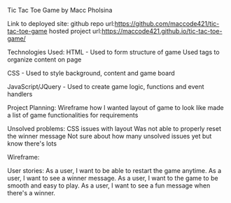 Tic Tac Toe Game by Macc Pholsina

Link to deployed site:
github repo url:https://github.com/maccode421/tic-tac-toe-game
hosted project url:https://maccode421.github.io/tic-tac-toe-game/

Technologies Used:
HTML - Used to form structure of game
Used tags to organize content on page

CSS - Used to style background, content and game board

JavaScript/JQuery - Used to create game logic, functions and event handlers

Project Planning:
Wireframe how I wanted layout of game to look like
made a list of game functionalities for requirements



Unsolved problems:
CSS issues with layout
Was not able to properly reset the winner message
Not sure about how many unsolved issues yet but know there's lots


Wireframe:

User stories:
As a user, I want to be able to restart the game anytime.
As a user, I want to see a winner message.
As a user, I want to the game to be smooth and easy to play.
As a user, I want to see a fun message when there's a winner.
